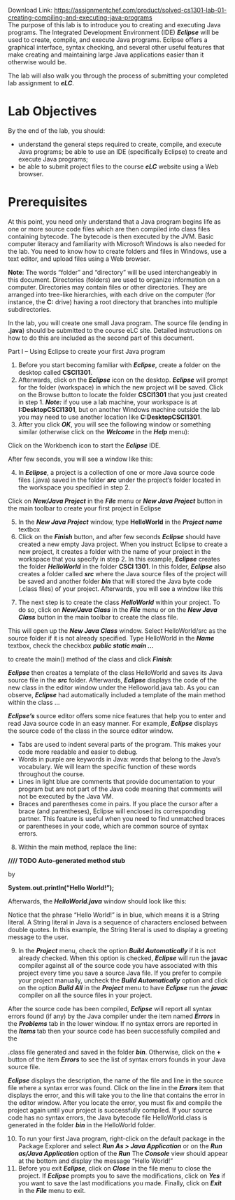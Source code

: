 Download Link: https://assignmentchef.com/product/solved-cs1301-lab-01-creating-compiling-and-executing-java-programs
<br>
The purpose of this lab is to introduce you to creating and executing Java programs. The Integrated Development Environment (IDE) <strong><em>Eclipse</em></strong> will be used to create, compile, and execute Java programs. Eclipse offers a graphical interface, syntax checking, and several other useful features that make creating and maintaining large Java applications easier than it otherwise would be.

The lab will also walk you through the process of submitting your completed lab assignment to <strong><em>eLC</em></strong>.

<h1>Lab Objectives</h1>

By the end of the lab, you should:

<ul>

 <li>understand the general steps required to create, compile, and execute Java programs; be able to use an IDE (specifically Eclipse) to create and execute Java programs;</li>

 <li>be able to submit project files to the course <strong><em>eLC</em></strong> website using a Web browser.</li>

</ul>

<h1>Prerequisites</h1>

At this point, you need only understand that a Java program begins life as one or more source code files which are then compiled into class files containing bytecode. The bytecode is then executed by the JVM. Basic computer literacy and familiarity with Microsoft Windows is also needed for the lab. You need to know how to create folders and files in Windows, use a text editor, and upload files using a Web browser.

<strong>Note</strong>: The words “folder” and “directory” will be used interchangeably in this document. Directories (folders) are used to organize information on a computer. Directories may contain files or other directories. They are arranged into tree-like hierarchies, with each drive on the computer (for instance, the <strong>C:</strong> drive) having a root directory that branches into multiple subdirectories.

In the lab, you will create one small Java program. The source file (ending in <strong>.java</strong>) should be submitted to the course eLC site. Detailed instructions on how to do this are included as the second part of this document.

Part I – Using Eclipse to create your first Java program

<ol>

 <li>Before you start becoming familiar with <strong><em>Eclipse</em></strong>, create a folder on the desktop called <strong>CSCI1301</strong>.</li>

 <li>Afterwards, click on the <strong><em>Eclipse</em></strong> icon on the desktop. <strong><em>Eclipse</em></strong> will prompt for the folder (workspace) in which the new project will be saved. Click on the Browse button to locate the folder <strong>CSCI1301</strong> that you just created in step 1. <strong><em>Note:</em></strong> if you use a lab machine, your workspace is at <strong>I:DesktopCSCI1301</strong>, but on another Windows machine outside the lab you may need to use another location like <strong>C:DesktopCSCI1301</strong>.</li>

 <li>After you click <strong><em>OK</em></strong>, you will see the following window or something similar (otherwise click on the <strong><em>Welcome</em></strong> in the <strong><em>Help</em></strong> menu):</li>

</ol>

Click on the Workbench icon to start the <strong><em>Eclipse</em></strong> IDE.

After few seconds, you will see a window like this:

<ol start="4">

 <li>In <strong><em>Eclipse</em></strong>, a project is a collection of one or more Java source code files (.java) saved in the folder <strong><em>src</em></strong> under the project’s folder located in the workspace you specified in step 2.</li>

</ol>

Click on <strong><em>New/Java Project</em></strong> in the <strong><em>File</em></strong> menu or <strong><em>New Java Project</em></strong> button in the main toolbar to create your first project in Eclipse

<ol start="5">

 <li>In the <strong><em>New Java Project</em></strong> window, type <strong>HelloWorld</strong> in the <strong><em>Project name</em></strong> textbox</li>

 <li>Click on the <strong><em>Finish</em></strong> button, and after few seconds <strong><em>Eclipse</em></strong> should have created a new empty Java project. When you instruct Eclipse to create a new project, it creates a folder with the name of your project in the workspace that you specify in step 2.  In this example, <strong><em>Eclipse</em></strong> creates the folder <strong><em>HelloWorld</em></strong> in the folder <strong>CSCI 1301</strong>.  In this folder, <strong><em>Eclipse</em></strong> also creates a folder called <strong><em>src</em></strong> where the Java source files of the project will be saved and another folder <strong><em>bin</em></strong> that will stored the Java byte code (.class files) of your project. Afterwards, you will see a window like this</li>

</ol>




<ol start="7">

 <li>The next step is to create the class <strong><em>HelloWorld</em></strong> within your project. To do so, click on <strong><em>New/Java Class</em></strong> in the <strong><em>File</em></strong> menu or on the <strong><em>New Java Class</em></strong> button in the main toolbar to create the class file.</li>

</ol>

This will open up the <strong><em>New Java Class</em></strong> window. Select HelloWorld/src as the source folder if it is not already specified.  Type HelloWorld in the <strong><em>Name</em></strong> textbox, check the checkbox <strong><em>public static main …</em></strong>

to create the main() method of the class and click <strong><em>Finish</em></strong>:

<strong><em>Eclipse</em></strong> then creates a template of the class HelloWorld and saves its Java source file in the <strong><em>src</em></strong> folder.  Afterwards, <strong><em>Eclipse</em></strong> displays the code of the new class in the editor window under the Helloworld.java tab.  As you can observe, <strong><em>Eclipse</em></strong> had automatically included a template of the main method within the class …

<strong><em>Eclipse’s</em></strong> source editor offers some nice features that help you to enter and read Java source code in an easy manner.  For example, <strong><em>Eclipse</em></strong> displays the source code of the class in the source editor window.

<ul>

 <li>Tabs are used to indent several parts of the program. This makes your code more readable and easier to debug.</li>

 <li>Words in purple are keywords in Java: words that belong to the Java’s vocabulary. We will learn the specific function of these words throughout the course.</li>

 <li>Lines in light blue are comments that provide documentation to your program but are not part of the Java code meaning that comments will not be executed by the Java VM.</li>

 <li>Braces and parentheses come in pairs. If you place the cursor after a brace (and parentheses), Eclipse will enclosed its corresponding partner.  This feature is useful when you need to find unmatched braces or parentheses in your code, which are common source of syntax errors.</li>

</ul>

<ol start="8">

 <li>Within the main method, replace the line:</li>

</ol>

<strong>//// TODO Auto-generated method stub </strong>

by

<strong>System.out.println(“Hello World!”); </strong>

Afterwards, the <strong><em>HelloWorld.java</em></strong> window should look like this:

Notice that the phrase “Hello World!” is in blue, which means it is a String literal.  A String literal in Java is a sequence of characters enclosed between double quotes.  In this example, the String literal is used to display a greeting message to the user.

<ol start="9">

 <li>In the <strong><em>Project</em></strong> menu, check the option <strong><em>Build Automatically</em></strong> if it is not already checked. When this option is checked, <strong><em>Eclipse</em></strong> will run the <strong>javac</strong> compiler against all of the source code you have associated with this project every time you save a source Java file.  If you prefer to compile your project manually, uncheck the <strong><em>Build Automatically</em></strong> option and click on the option <strong><em>Build All</em></strong> in the <strong><em>Project</em></strong> menu to have <strong><em>Eclipse</em></strong> run the <strong><em>javac</em></strong> compiler on all the source files in your project.</li>

</ol>

After the source code has been compiled, <strong><em>Eclipse</em></strong> will report all syntax errors found (if any) by the Java compiler under the item named <strong><em>Errors</em></strong> in the <strong><em>Problems</em></strong> tab in the lower window.  If no syntax errors are reported in the <strong><em>Items </em></strong>tab then your source code has been successfully compiled and the

.class file generated and saved in the folder <strong><em>bin</em></strong>.  Otherwise, click on the <strong>+</strong> button of the item <strong><em>Errors</em></strong> to see the list of syntax errors founds in your Java source file.

<strong><em>Eclipse</em></strong> displays the description, the name of the file and line in the source file where a syntax error was found.  Click on the line in the <strong><em>Errors</em></strong> item that displays the error, and this will take you to the line that contains the error in the editor window.  After you locate the error, you must fix and compile the project again until your project is successfully compiled.  If your source code has no syntax errors, the Java bytecode file HelloWorld.class is generated in the folder <strong><em>bin</em></strong> in the HelloWorld folder.

<ol start="10">

 <li>To run your first Java program, right-click on the default package in the Package Explorer and select <strong><em>Run As &gt; Java Application</em></strong> or on the <strong><em>Run as/Java Application</em></strong> option of the <strong><em>Run</em></strong> The <strong><em>Console</em></strong> view should appear at the bottom and display the message “Hello World!”</li>

 <li>Before you exit <strong><em>Eclipse</em></strong>, click on <strong><em>Close</em></strong> in the file menu to close the project. If <strong><em>Eclipse</em></strong> prompts you to save the modifications, click on <strong><em>Yes</em></strong> if you want to save the last modifications you made.  Finally, click on <strong><em>Exit</em></strong> in the <strong><em>File</em></strong> menu to exit.</li>

</ol>